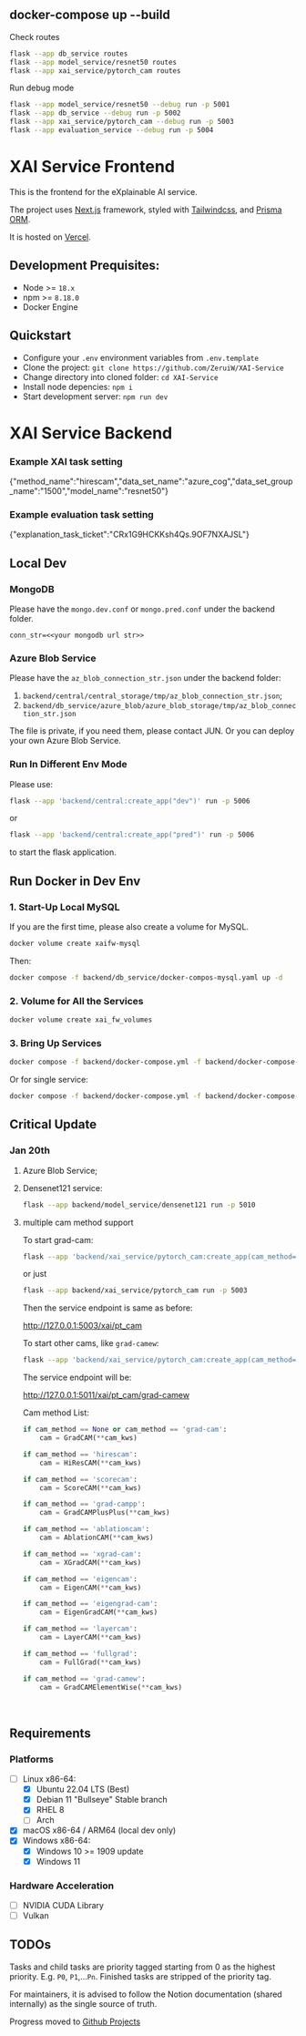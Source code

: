 ## docker-compose up --build

Check routes

```bash
flask --app db_service routes
flask --app model_service/resnet50 routes
flask --app xai_service/pytorch_cam routes

```

Run debug mode

```bash
flask --app model_service/resnet50 --debug run -p 5001
flask --app db_service --debug run -p 5002
flask --app xai_service/pytorch_cam --debug run -p 5003
flask --app evaluation_service --debug run -p 5004
```

# XAI Service Frontend

This is the frontend for the eXplainable AI service.

The project uses [Next.js](https://nextjs.org) framework, styled with [Tailwindcss](https://tailwindcss.com), and [Prisma ORM](https://prisma.io).

It is hosted on [Vercel](https://vercel.com).

## Development Prequisites:

-   Node >= `18.x`
-   npm >= `8.18.0`
-   Docker Engine

## Quickstart

-   Configure your `.env` environment variables from `.env.template`
-   Clone the project: `git clone https://github.com/ZeruiW/XAI-Service`
-   Change directory into cloned folder: `cd XAI-Service`
-   Install node depencies: `npm i`
-   Start development server: `npm run dev`

# XAI Service Backend

### Example XAI task setting
{"method_name":"hirescam","data_set_name":"azure_cog","data_set_group_name":"1500","model_name":"resnet50"}
### Example evaluation task setting
{"explanation_task_ticket":"CRx1G9HCKKsh4Qs.9OF7NXAJSL"}
## Local Dev

### MongoDB

Please have the `mongo.dev.conf` or `mongo.pred.conf` under the backend folder.

``` properties
conn_str=<<your mongodb url str>>
```



### Azure Blob Service

Please have the `az_blob_connection_str.json`  under the backend folder:

1. `backend/central/central_storage/tmp/az_blob_connection_str.json`;
2. `backend/db_service/azure_blob/azure_blob_storage/tmp/az_blob_connection_str.json`

The file is private, if you need them, please contact JUN. Or you can deploy your own Azure Blob Service.

### Run In Different Env Mode

Please use:

``` bash
flask --app 'backend/central:create_app("dev")' run -p 5006
```

or 

``` bash
flask --app 'backend/central:create_app("pred")' run -p 5006
```

to start the flask application.



## Run Docker in Dev Env

### 1. Start-Up Local MySQL

If you are the first time, please also create a volume for MySQL.

``` bash
docker volume create xaifw-mysql
```

Then:

``` bash
docker compose -f backend/db_service/docker-compos-mysql.yaml up -d
```

### 2. Volume for All the Services

``` bash
docker volume create xai_fw_volumes
```

### 3. Bring Up Services

```bash
docker compose -f backend/docker-compose.yml -f backend/docker-compose-dev.yml up --build
```

Or for single service:

```bash
docker compose -f backend/docker-compose.yml -f backend/docker-compose-dev.yml up [service_name] --build
```



## Critical Update

### Jan 20th 

1. Azure Blob Service;

2. Densenet121 service:

   ``` bash
   flask --app backend/model_service/densenet121 run -p 5010
   ```

3. multiple cam method support

   To start grad-cam:

   ``` bash
   flask --app 'backend/xai_service/pytorch_cam:create_app(cam_method="grad-cam")' run -p 5003
   ```

   or just

   ``` bash
   flask --app backend/xai_service/pytorch_cam run -p 5003
   ```

   Then the service endpoint is same as before:

   http://127.0.0.1:5003/xai/pt_cam

   To start other cams, like `grad-camew`:

   ``` bash
   flask --app 'backend/xai_service/pytorch_cam:create_app(cam_method="grad-camew")' run -p 5011
   ```

   The service endpoint will be:

   http://127.0.0.1:5011/xai/pt_cam/grad-camew

   Cam method List:

   ``` python
   if cam_method == None or cam_method == 'grad-cam':
       cam = GradCAM(**cam_kws)
   
   if cam_method == 'hirescam':
       cam = HiResCAM(**cam_kws)
   
   if cam_method == 'scorecam':
       cam = ScoreCAM(**cam_kws)
   
   if cam_method == 'grad-campp':
       cam = GradCAMPlusPlus(**cam_kws)
   
   if cam_method == 'ablationcam':
       cam = AblationCAM(**cam_kws)
   
   if cam_method == 'xgrad-cam':
       cam = XGradCAM(**cam_kws)
   
   if cam_method == 'eigencam':
       cam = EigenCAM(**cam_kws)
   
   if cam_method == 'eigengrad-cam':
       cam = EigenGradCAM(**cam_kws)
   
   if cam_method == 'layercam':
       cam = LayerCAM(**cam_kws)
   
   if cam_method == 'fullgrad':
       cam = FullGrad(**cam_kws)
   
   if cam_method == 'grad-camew':
       cam = GradCAMElementWise(**cam_kws)
   ```

   

​	

## Requirements

### Platforms

-   [ ] Linux x86-64:
    -   [x] Ubuntu 22.04 LTS (Best)
    -   [x] Debian 11 "Bullseye" Stable branch
    -   [x] RHEL 8
    -   [ ] Arch
-   [x] macOS x86-64 / ARM64 (local dev only)
-   [x] Windows x86-64:
    -   [x] Windows 10 >= 1909 update
    -   [x] Windows 11

### Hardware Acceleration

-   [ ] NVIDIA CUDA Library
-   [ ] Vulkan

## TODOs

Tasks and child tasks are priority tagged starting from 0 as the highest priority. E.g. `P0`, `P1`,...`Pn`. Finished tasks are stripped of the priority tag.

For maintainers, it is advised to follow the Notion documentation (shared internally) as the single source of truth.

Progress moved to [Github Projects](https://github.com/users/ZeruiW/projects/4)
